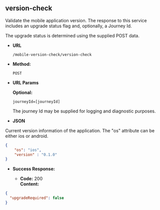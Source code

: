 version-check
----
  Validate the mobile application version. The response to this service includes an upgrade status flag and, optionally, a Journey Id.

  The upgrade status is determined using the supplied POST data.
  
* **URL**

  `/mobile-version-check/version-check`

* **Method:**
  
  `POST`

*  **URL Params**

   **Optional:**
 
   `journeyId=[journeyId]`
   
   The journey Id may be supplied for logging and diagnostic purposes.
     
*  **JSON**

Current version information of the application. The "os" attribute can be either ios or android.

```json
{
    "os": "ios",
    "version" : "0.1.0"
}
```

* **Success Response:**

  * **Code:** 200 <br />
    **Content:** 

```json
{
  "upgradeRequired": false
}
```


